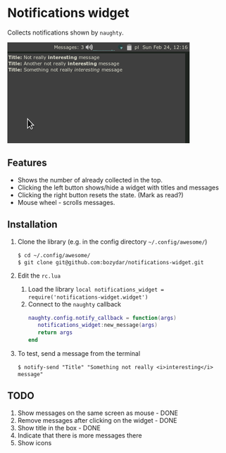 # Notifications widget

Collects notifications shown by `naughty`.

![demo](demo.png)

## Features

* Shows the number of already collected in the top.
* Clicking the left button shows/hide a widget with titles and messages
* Clicking the right button resets the state. (Mark as read?)
* Mouse wheel - scrolls messages.

## Installation

1. Clone the library (e.g. in the config directory `~/.config/awesome/`)
   ```
   $ cd ~/.config/awesome/
   $ git clone git@github.com:bozydar/notifications-widget.git
   ```
2. Edit the `rc.lua`
    1. Load the library `local notifications_widget = require('notifications-widget.widget')`
    2. Connect to the `naughty` callback
       ```lua
       naughty.config.notify_callback = function(args)
          notifications_widget:new_message(args)
          return args
       end
       ```

3. To test, send a message from the terminal
   ```
   $ notify-send "Title" "Something not really <i>interesting</i> message"
   ```

## TODO

1. Show messages on the same screen as mouse - DONE
2. Remove messages after clicking on the widget - DONE
3. Show title in the box - DONE
4. Indicate that there is more messages there
5. Show icons
